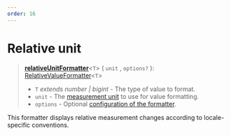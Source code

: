 ```yaml
---
order: 16
---
```


# Relative unit <Badge type="info" text="@localizer/format-number" />

> **[relativeUnitFormatter](../../../api/_localizer/format-number/relativeUnitFormatter/index.md)**<`T`> ( `unit` , `options?` ): [RelativeValueFormatter](../../index.md#relativevalueformatter-t)<`T`>
>
> - `T` _extends number | bigint_ - The type of value to format.
> - `unit` - The [measurement unit](../../../api/_localizer/format-number/Unit/index.md) to use for value formatting.
> - `options` - Optional [configuration of the formatter](../options/index.md).

This formatter displays relative measurement changes according to locale-specific conventions.
